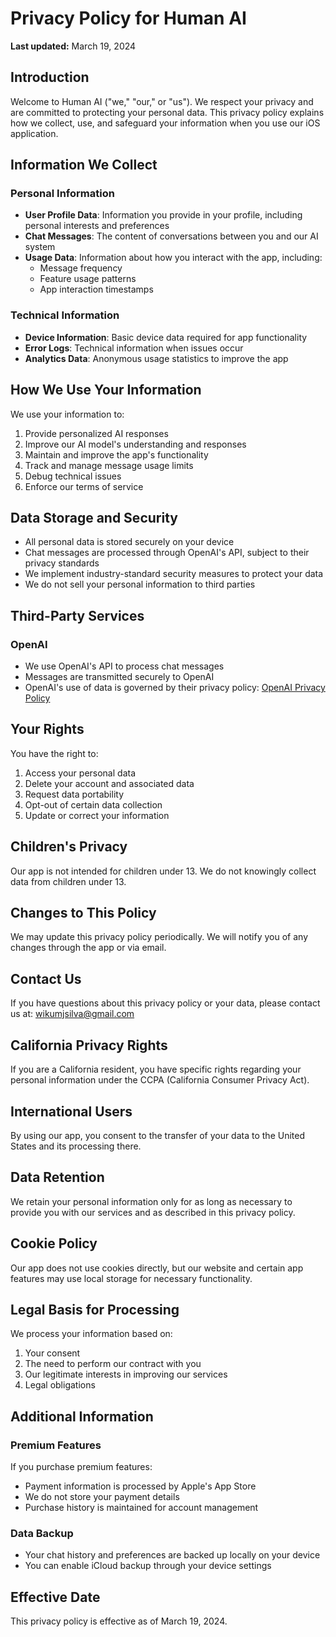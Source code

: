 # Privacy Policy for Human AI

**Last updated:** March 19, 2024

## Introduction

Welcome to Human AI ("we," "our," or "us"). We respect your privacy and are committed to protecting your personal data. This privacy policy explains how we collect, use, and safeguard your information when you use our iOS application.

## Information We Collect

### Personal Information
- **User Profile Data**: Information you provide in your profile, including personal interests and preferences
- **Chat Messages**: The content of conversations between you and our AI system
- **Usage Data**: Information about how you interact with the app, including:
  - Message frequency
  - Feature usage patterns
  - App interaction timestamps

### Technical Information
- **Device Information**: Basic device data required for app functionality
- **Error Logs**: Technical information when issues occur
- **Analytics Data**: Anonymous usage statistics to improve the app

## How We Use Your Information

We use your information to:
1. Provide personalized AI responses
2. Improve our AI model's understanding and responses
3. Maintain and improve the app's functionality
4. Track and manage message usage limits
5. Debug technical issues
6. Enforce our terms of service

## Data Storage and Security

- All personal data is stored securely on your device
- Chat messages are processed through OpenAI's API, subject to their privacy standards
- We implement industry-standard security measures to protect your data
- We do not sell your personal information to third parties

## Third-Party Services

### OpenAI
- We use OpenAI's API to process chat messages
- Messages are transmitted securely to OpenAI
- OpenAI's use of data is governed by their privacy policy: [OpenAI Privacy Policy](https://openai.com/privacy/)

## Your Rights

You have the right to:
1. Access your personal data
2. Delete your account and associated data
3. Request data portability
4. Opt-out of certain data collection
5. Update or correct your information

## Children's Privacy

Our app is not intended for children under 13. We do not knowingly collect data from children under 13.

## Changes to This Policy

We may update this privacy policy periodically. We will notify you of any changes through the app or via email.

## Contact Us

If you have questions about this privacy policy or your data, please contact us at:
wikumjsilva@gmail.com

## California Privacy Rights

If you are a California resident, you have specific rights regarding your personal information under the CCPA (California Consumer Privacy Act).

## International Users

By using our app, you consent to the transfer of your data to the United States and its processing there.

## Data Retention

We retain your personal information only for as long as necessary to provide you with our services and as described in this privacy policy.

## Cookie Policy

Our app does not use cookies directly, but our website and certain app features may use local storage for necessary functionality.

## Legal Basis for Processing

We process your information based on:
1. Your consent
2. The need to perform our contract with you
3. Our legitimate interests in improving our services
4. Legal obligations

## Additional Information

### Premium Features
If you purchase premium features:
- Payment information is processed by Apple's App Store
- We do not store your payment details
- Purchase history is maintained for account management

### Data Backup
- Your chat history and preferences are backed up locally on your device
- You can enable iCloud backup through your device settings

## Effective Date

This privacy policy is effective as of March 19, 2024. 
